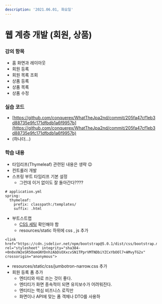 ```yaml
---
description: '2021.06.01, 화요일'
---
```


# 웹 계층 개발 \(회원, 상품\)

### 강의 항목

* 홈 화면과 레이아웃
* 회원 등록
* 회원 목록 조회
* 상품 등록
* 상품 목록
* 상품 수정



### 실습 코드

* [https://github.com/conquerex/WhatTheJpa2nd/commit/205fa47cf1eb3d88735e9fc171dfbdb1a6f9957b](https://github.com/conquerex/WhatTheJpa2nd/commit/205fa47cf1eb3d88735e9fc171dfbdb1a6f9957b)
* \(하나더...\)



### 학습 내용

* 타임리프\(Thymeleaf\) 관련된 내용은 생략 😉
* 컨트롤러 개발
* 스프링 부트 타임리프 기본 설정
  * 그런데 이거 없이도 잘 돌아간다????

```text
# application.yml
spring:
  thymeleaf:
    prefix: classpath:/templates/
    suffix: .html
```

* 부트스트랩
  * [CSS 세팅](https://getbootstrap.com/docs/5.0/getting-started/introduction/) 확인해야 함
  * resources/static 하위에 css , js 추가

```text
<link href="https://cdn.jsdelivr.net/npm/bootstrap@5.0.1/dist/css/bootstrap.min.css" rel="stylesheet" integrity="sha384-+0n0xVW2eSR5OomGNYDnhzAbDsOXxcvSN1TPprVMTNDbiYZCxYbOOl7+AMvyTG2x" crossorigin="anonymous">
```

* resources/static/css/jumbotron-narrow.css 추가
* 회원 등록 폼 추가
  * 엔티티와 따로 쓰는 것이 좋다.
  * 엔티티가 화면 종속적이 되면 유지보수가 어려워진다.
  * 엔티티는 핵심 비즈니스 로직만
  * 화면이나 API에 맞는 폼 객체나 DTO를 사용하






